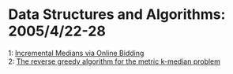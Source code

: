 # Data Structures and Algorithms: 2005/4/22-28  
1: [Incremental Medians via Online Bidding](https://doi.org/10.48550/arXiv.cs/0504103)  
2: [The reverse greedy algorithm for the metric k-median problem](https://doi.org/10.48550/arXiv.cs/0504104)  